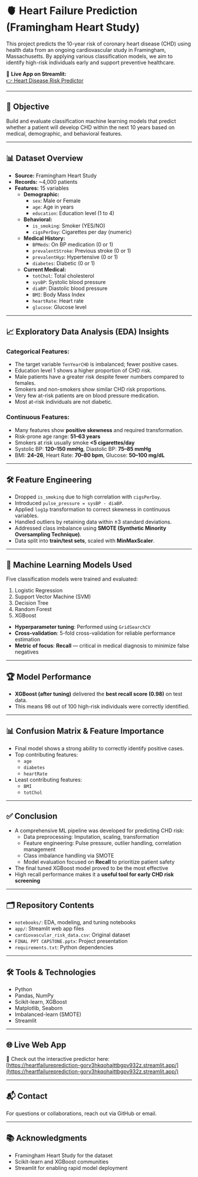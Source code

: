 # 🫀 Heart Failure Prediction (Framingham Heart Study)

This project predicts the 10-year risk of coronary heart disease (CHD) using health data from an ongoing cardiovascular study in Framingham, Massachusetts. By applying various classification models, we aim to identify high-risk individuals early and support preventive healthcare.

🔗 **Live App on Streamlit:**  
[👉 Heart Disease Risk Predictor](https://heartfailureprediction-gorv3hkqohajttbgpv932z.streamlit.app/)

---

## 📌 Objective

Build and evaluate classification machine learning models that predict whether a patient will develop CHD within the next 10 years based on medical, demographic, and behavioral features.

---

## 📊 Dataset Overview

- **Source:** Framingham Heart Study
- **Records:** ~4,000 patients
- **Features:** 15 variables
  - **Demographic:**  
    - `sex`: Male or Female  
    - `age`: Age in years  
    - `education`: Education level (1 to 4)  
  - **Behavioral:**  
    - `is_smoking`: Smoker (YES/NO)  
    - `cigsPerDay`: Cigarettes per day (numeric)  
  - **Medical History:**  
    - `BPMeds`: On BP medication (0 or 1)  
    - `prevalentStroke`: Previous stroke (0 or 1)  
    - `prevalentHyp`: Hypertensive (0 or 1)  
    - `diabetes`: Diabetic (0 or 1)  
  - **Current Medical:**  
    - `totChol`: Total cholesterol  
    - `sysBP`: Systolic blood pressure  
    - `diaBP`: Diastolic blood pressure  
    - `BMI`: Body Mass Index  
    - `heartRate`: Heart rate  
    - `glucose`: Glucose level  

---

## 📈 Exploratory Data Analysis (EDA) Insights

### Categorical Features:
- The target variable `TenYearCHD` is imbalanced; fewer positive cases.
- Education level 1 shows a higher proportion of CHD risk.
- Male patients have a greater risk despite fewer numbers compared to females.
- Smokers and non-smokers show similar CHD risk proportions.
- Very few at-risk patients are on blood pressure medication.
- Most at-risk individuals are not diabetic.

### Continuous Features:
- Many features show **positive skewness** and required transformation.
- Risk-prone age range: **51–63 years**
- Smokers at risk usually smoke **<5 cigarettes/day**
- Systolic BP: **120–150 mmHg**, Diastolic BP: **75–85 mmHg**
- BMI: **24–26**, Heart Rate: **70–80 bpm**, Glucose: **50–100 mg/dL**

---

## 🛠️ Feature Engineering

- Dropped `is_smoking` due to high correlation with `cigsPerDay`.
- Introduced `pulse_pressure = sysBP - diaBP`.
- Applied `log1p` transformation to correct skewness in continuous variables.
- Handled outliers by retaining data within ±3 standard deviations.
- Addressed class imbalance using **SMOTE (Synthetic Minority Oversampling Technique)**.
- Data split into **train/test sets**, scaled with **MinMaxScaler**.

---

## 🤖 Machine Learning Models Used

Five classification models were trained and evaluated:

1. Logistic Regression
2. Support Vector Machine (SVM)
3. Decision Tree
4. Random Forest
5. XGBoost

- **Hyperparameter tuning**: Performed using `GridSearchCV`
- **Cross-validation**: 5-fold cross-validation for reliable performance estimation
- **Metric of focus**: **Recall** — critical in medical diagnosis to minimize false negatives

---

## 🏆 Model Performance

- **XGBoost (after tuning)** delivered the **best recall score (0.98)** on test data.
- This means 98 out of 100 high-risk individuals were correctly identified.

---

## 📊 Confusion Matrix & Feature Importance

- Final model shows a strong ability to correctly identify positive cases.
- Top contributing features:
  - `age`
  - `diabetes`
  - `heartRate`
- Least contributing features:
  - `BMI`
  - `totChol`

---

## ✅ Conclusion

- A comprehensive ML pipeline was developed for predicting CHD risk:
  - Data preprocessing: Imputation, scaling, transformation
  - Feature engineering: Pulse pressure, outlier handling, correlation management
  - Class imbalance handling via SMOTE
  - Model evaluation focused on **Recall** to prioritize patient safety
- The final tuned XGBoost model proved to be the most effective
- High recall performance makes it a **useful tool for early CHD risk screening**

---

## 🗂️ Repository Contents

- `notebooks/`: EDA, modeling, and tuning notebooks
- `app/`: Streamlit web app files
- `cardiovascular_risk_data.csv`: Original dataset
- `FINAL PPT CAPSTONE.pptx`: Project presentation
- `requirements.txt`: Python dependencies

---

## 🛠️ Tools & Technologies

- Python
- Pandas, NumPy
- Scikit-learn, XGBoost
- Matplotlib, Seaborn
- Imbalanced-learn (SMOTE)
- Streamlit

---

## 🌐 Live Web App

🎯 Check out the interactive predictor here:  
[https://heartfailureprediction-gorv3hkqohajttbgpv932z.streamlit.app/](https://heartfailureprediction-gorv3hkqohajttbgpv932z.streamlit.app/)

---

## 📬 Contact

For questions or collaborations, reach out via GitHub or email.

---

## 📚 Acknowledgments

- Framingham Heart Study for the dataset
- Scikit-learn and XGBoost communities
- Streamlit for enabling rapid model deployment
